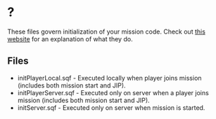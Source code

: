 # ?
These files govern initialization of your mission code. Check out [this website](https://community.bistudio.com/wiki/Event_Scripts) for an explanation of what they do.

## Files
- initPlayerLocal.sqf - Executed locally when player joins mission (includes both mission start and JIP).
- initPlayerServer.sqf - Executed only on server when a player joins mission (includes both mission start and JIP).
- initServer.sqf - Executed only on server when mission is started.
